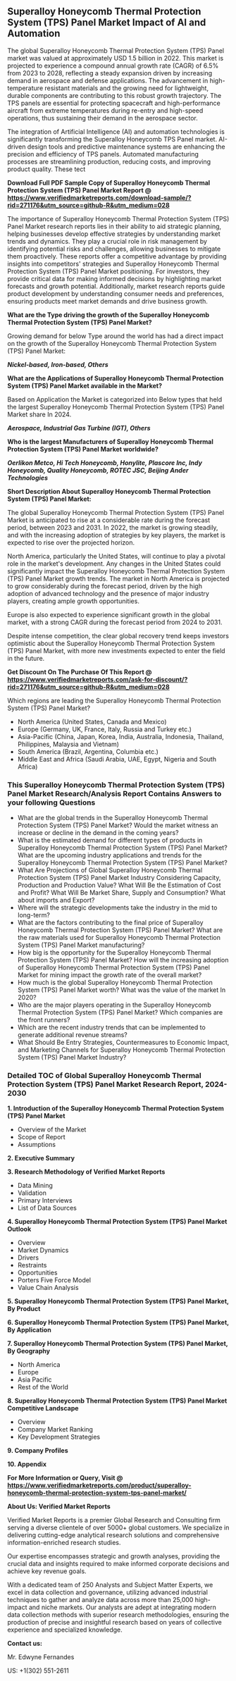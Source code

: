 <h2>Superalloy Honeycomb Thermal Protection System (TPS) Panel Market Impact of AI and Automation</h2><p>The global Superalloy Honeycomb Thermal Protection System (TPS) Panel market was valued at approximately USD 1.5 billion in 2022. This market is projected to experience a compound annual growth rate (CAGR) of 6.5% from 2023 to 2028, reflecting a steady expansion driven by increasing demand in aerospace and defense applications. The advancement in high-temperature resistant materials and the growing need for lightweight, durable components are contributing to this robust growth trajectory. The TPS panels are essential for protecting spacecraft and high-performance aircraft from extreme temperatures during re-entry and high-speed operations, thus sustaining their demand in the aerospace sector.</p><p>The integration of Artificial Intelligence (AI) and automation technologies is significantly transforming the Superalloy Honeycomb TPS Panel market. AI-driven design tools and predictive maintenance systems are enhancing the precision and efficiency of TPS panels. Automated manufacturing processes are streamlining production, reducing costs, and improving product quality. These tect</p><p id="" class=""><strong>Download Full PDF Sample Copy of Superalloy Honeycomb Thermal Protection System (TPS) Panel Market Report @ <a href="https://www.verifiedmarketreports.com/download-sample/?rid=271176&utm_source=github-R&utm_medium=028" target="_blank">https://www.verifiedmarketreports.com/download-sample/?rid=271176&utm_source=github-R&utm_medium=028</a></strong></p><p>The importance of&nbsp;Superalloy Honeycomb Thermal Protection System (TPS) Panel Market research reports lies in their ability to aid strategic planning, helping businesses develop effective strategies by understanding market trends and dynamics. They play a crucial role in risk management by identifying potential risks and challenges, allowing businesses to mitigate them proactively. These reports offer a competitive advantage by providing insights into competitors' strategies and Superalloy Honeycomb Thermal Protection System (TPS) Panel Market positioning. For investors, they provide critical data for making informed decisions by highlighting market forecasts and growth potential. Additionally, market research reports guide product development by understanding consumer needs and preferences, ensuring products meet market demands and drive business growth.</p><p><strong>What are the&nbsp;Type driving the growth of the Superalloy Honeycomb Thermal Protection System (TPS) Panel Market?</strong></p><p id="" class="">Growing demand for below Type around the world has had a direct impact on the growth of the Superalloy Honeycomb Thermal Protection System (TPS) Panel Market:</p><em><strong>Nickel-based, Iron-based, Others</strong></em></p><strong>What are the&nbsp;Applications&nbsp;of Superalloy Honeycomb Thermal Protection System (TPS) Panel Market available in the Market?</strong></p><p id="" class="">Based on Application the Market is categorized into Below types that held the largest Superalloy Honeycomb Thermal Protection System (TPS) Panel Market share In 2024.</p><em><strong>Aerospace, Industrial Gas Turbine (IGT), Others</strong></em></p><strong>Who is the largest Manufacturers of Superalloy Honeycomb Thermal Protection System (TPS) Panel Market worldwide?</strong></p><p><em><strong>Oerlikon Metco, Hi Tech Honeycomb, Honylite, Plascore Inc, Indy Honeycomb, Quality Honeycomb, ROTEC JSC, Beijing Ander Technologies</strong></em></p><p id="" class=""><strong>Short Description About Superalloy Honeycomb Thermal Protection System (TPS) Panel Market:</strong></p><p>The global Superalloy Honeycomb Thermal Protection System (TPS) Panel Market is anticipated to rise at a considerable rate during the forecast period, between 2023 and 2031. In 2022, the market is growing steadily, and with the increasing adoption of strategies by key players, the market is expected to rise over the projected horizon.</p><p>North America, particularly the United States, will continue to play a pivotal role in the market's development. Any changes in the United States could significantly impact the Superalloy Honeycomb Thermal Protection System (TPS) Panel Market growth trends. The market in North America is projected to grow considerably during the forecast period, driven by the high adoption of advanced technology and the presence of major industry players, creating ample growth opportunities.</p><p>Europe is also expected to experience significant growth in the global market, with a strong CAGR during the forecast period from 2024 to 2031.</p><p>Despite intense competition, the clear global recovery trend keeps investors optimistic about the Superalloy Honeycomb Thermal Protection System (TPS) Panel Market, with more new investments expected to enter the field in the future.</p><p id="" class=""><strong>Get Discount On The Purchase Of This Report @ <a href="https://www.verifiedmarketreports.com/ask-for-discount/?rid=271176&utm_source=github-R&utm_medium=028" target="_blank">https://www.verifiedmarketreports.com/ask-for-discount/?rid=271176&utm_source=github-R&utm_medium=028</a></strong></p>Which regions are leading the Superalloy Honeycomb Thermal Protection System (TPS) Panel Market?</p><ul><li>North America (United States, Canada and Mexico)</li><li>Europe (Germany, UK, France, Italy, Russia and Turkey etc.)</li><li>Asia-Pacific (China, Japan, Korea, India, Australia, Indonesia, Thailand, Philippines, Malaysia and Vietnam)</li><li>South America (Brazil, Argentina, Columbia etc.)</li><li>Middle East and Africa (Saudi Arabia, UAE, Egypt, Nigeria and South Africa)</li></ul><h3 id="" class="">This Superalloy Honeycomb Thermal Protection System (TPS) Panel Market Research/Analysis Report Contains Answers to your following Questions</h3><ul><li>What are the global trends in the Superalloy Honeycomb Thermal Protection System (TPS) Panel Market? Would the market witness an increase or decline in the demand in the coming years?</li><li>What is the estimated demand for different types of products in Superalloy Honeycomb Thermal Protection System (TPS) Panel Market? What are the upcoming industry applications and trends for the Superalloy Honeycomb Thermal Protection System (TPS) Panel Market?</li><li>What Are Projections of Global Superalloy Honeycomb Thermal Protection System (TPS) Panel Market Industry Considering Capacity, Production and Production Value? What Will Be the Estimation of Cost and Profit? What Will Be Market Share, Supply and Consumption? What about imports and Export?</li><li>Where will the strategic developments take the industry in the mid to long-term?</li><li>What are the factors contributing to the final price of Superalloy Honeycomb Thermal Protection System (TPS) Panel Market? What are the raw materials used for Superalloy Honeycomb Thermal Protection System (TPS) Panel Market manufacturing?</li><li>How big is the opportunity for the Superalloy Honeycomb Thermal Protection System (TPS) Panel Market? How will the increasing adoption of Superalloy Honeycomb Thermal Protection System (TPS) Panel Market for mining impact the growth rate of the overall market?</li><li>How much is the global Superalloy Honeycomb Thermal Protection System (TPS) Panel Market worth? What was the value of the market In 2020?</li><li>Who are the major players operating in the Superalloy Honeycomb Thermal Protection System (TPS) Panel Market? Which companies are the front runners?</li><li>Which are the recent industry trends that can be implemented to generate additional revenue streams?</li><li>What Should Be Entry Strategies, Countermeasures to Economic Impact, and Marketing Channels for Superalloy Honeycomb Thermal Protection System (TPS) Panel Market Industry?</li></ul><h3 id="" class="">Detailed TOC of Global Superalloy Honeycomb Thermal Protection System (TPS) Panel Market Research Report, 2024-2030</h3><p id="" class=""><strong>1. Introduction of the Superalloy Honeycomb Thermal Protection System (TPS) Panel Market</strong></p><ul><li>Overview of the Market</li><li>Scope of Report</li><li>Assumptions</li></ul><p id="" class=""><strong>2. Executive Summary</strong></p><p id="" class=""><strong>3. Research Methodology of Verified Market Reports</strong></p><ul><li>Data Mining</li><li>Validation</li><li>Primary Interviews</li><li>List of Data Sources</li></ul><p id="" class=""><strong>4. Superalloy Honeycomb Thermal Protection System (TPS) Panel Market Outlook</strong></p><ul><li>Overview</li><li>Market Dynamics</li><li>Drivers</li><li>Restraints</li><li>Opportunities</li><li>Porters Five Force Model</li><li>Value Chain Analysis</li></ul><p id="" class=""><strong>5. Superalloy Honeycomb Thermal Protection System (TPS) Panel Market, By Product</strong></p><p id="" class=""><strong>6. Superalloy Honeycomb Thermal Protection System (TPS) Panel Market, By Application</strong></p><p id="" class=""><strong>7. Superalloy Honeycomb Thermal Protection System (TPS) Panel Market, By Geography</strong></p><ul><li>North America</li><li>Europe</li><li>Asia Pacific</li><li>Rest of the World</li></ul><p id="" class=""><strong>8. Superalloy Honeycomb Thermal Protection System (TPS) Panel Market Competitive Landscape</strong></p><ul><li>Overview</li><li>Company Market Ranking</li><li>Key Development Strategies</li></ul><p id="" class=""><strong>9. Company Profiles</strong></p><p id="" class=""><strong>10. Appendix</strong></p><p id="" class=""><strong>For More Information or Query, Visit @ <a href="https://www.verifiedmarketreports.com/product/superalloy-honeycomb-thermal-protection-system-tps-panel-market/" target="_blank">https://www.verifiedmarketreports.com/product/superalloy-honeycomb-thermal-protection-system-tps-panel-market/</a></strong></p><p id="" class=""><strong>About Us: Verified Market Reports</strong></p><p id="" class="">Verified Market Reports is a premier Global Research and Consulting firm serving a diverse clientele of over 5000+ global customers. We specialize in delivering cutting-edge analytical research solutions and comprehensive information-enriched research studies.</p><p id="" class="">Our expertise encompasses strategic and growth analyses, providing the crucial data and insights required to make informed corporate decisions and achieve key revenue goals.</p><p id="" class="">With a dedicated team of 250 Analysts and Subject Matter Experts, we excel in data collection and governance, utilizing advanced industrial techniques to gather and analyze data across more than 25,000 high-impact and niche markets. Our analysts are adept at integrating modern data collection methods with superior research methodologies, ensuring the production of precise and insightful research based on years of collective experience and specialized knowledge.</p><p id="" class=""><strong>Contact us:</strong></p><p id="" class="">Mr. Edwyne Fernandes</p><p id="" class="">US: +1(302) 551-2611</p>
